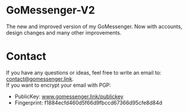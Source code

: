 # GoMessenger-V2
The new and improved version of my GoMessenger. Now with accounts, design changes and many other improvements.
# Contact
If you have any questions or ideas, feel free to write an email to: contact@gomessenger.link.  
If you want to encrypt your email with PGP:  
- PublicKey: www.gomessenger.link/publickey  
- Fingerprint: f1884ecfd460d5f66d9fbccd67366d95cfe8d84d
